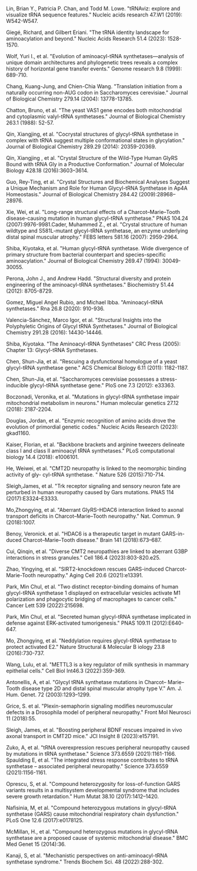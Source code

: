 

Lin, Brian Y., Patricia P. Chan, and Todd M. Lowe. "tRNAviz: explore and visualize tRNA sequence features." Nucleic acids research 47.W1 (2019): W542-W547.

Giegé, Richard, and Gilbert Eriani. "The tRNA identity landscape for aminoacylation and beyond." Nucleic Acids Research 51.4 (2023): 1528-1570.

Wolf, Yuri I., et al. "Evolution of aminoacyl-tRNA synthetases—analysis of unique domain architectures and phylogenetic trees reveals a complex history of horizontal gene transfer events." Genome research 9.8 (1999): 689-710.



Chang, Kuang-Jung, and Chien-Chia Wang. "Translation initiation from a naturally occurring non-AUG codon in Saccharomyces cerevisiae." Journal of Biological Chemistry 279.14 (2004): 13778-13785.


Chatton, Bruno, et al. "The yeast VAS1 gene encodes both mitochondrial and cytoplasmic valyl-tRNA synthetases." Journal of Biological Chemistry 263.1 (1988): 52-57.

Qin, Xiangjing, et al. "Cocrystal structures of glycyl-tRNA synthetase in complex with tRNA suggest multiple conformational states in glycylation." Journal of Biological Chemistry 289.29 (2014): 20359-20369.

Qin, Xiangjing , et al. "Crystal Structure of the Wild-Type Human GlyRS Bound with tRNA Gly in a Productive Conformation." Journal of Molecular Biology 428.18 (2016):3603–3614.

Guo, Rey-Ting, et al. "Crystal Structures and Biochemical Analyses Suggest a Unique Mechanism and Role for Human Glycyl-tRNA Synthetase in Ap4A Homeostasis." Journal of Biological Chemistry 284.42 (2009):28968–28976.

Xie, Wei, et al. "Long-range structural effects of a Charcot–Marie–Tooth disease-causing mutation in human glycyl-tRNA synthetase." PNAS 104.24 (2007):9976-9981.Cader, Muhammed Z., et al. "Crystal structure of human wildtype and S581L-mutant glycyl-tRNA synthetase, an enzyme underlying distal spinal muscular atrophy." FEBS letters 581.16 (2007): 2959-2964.

Shiba, Kiyotaka, et al. "Human glycyl-tRNA synthetase. Wide divergence of primary structure from bacterial counterpart and species-specific aminoacylation." Journal of Biological Chemistry 269.47 (1994): 30049-30055.



Perona, John J., and Andrew Hadd. "Structural diversity and protein engineering of the aminoacyl-tRNA synthetases." Biochemistry 51.44 (2012): 8705-8729.



Gomez, Miguel Angel Rubio, and Michael Ibba. "Aminoacyl-tRNA synthetases." Rna 26.8 (2020): 910-936.




Valencia-Sánchez, Marco Igor, et al. "Structural Insights into the Polyphyletic Origins of Glycyl tRNA Synthetases." Journal of Biological Chemistry 291.28 (2016): 14430-14446.




Shiba, Kiyotaka. "The Aminoacyl-tRNA Synthetases" CRC Press (2005): Chapter 13: Glycyl-tRNA Synthetases.

Chen, Shun-Jia, et al. "Rescuing a dysfunctional homologue of a yeast glycyl-tRNA synthetase gene." ACS Chemical Biology 6.11 (2011): 1182-1187.


Chen, Shun-Jia, et al. "Saccharomyces cerevisiae possesses a stress-inducible glycyl-tRNA synthetase gene." PloS one 7.3 (2012): e33363.



Boczonadi, Veronika, et al. "Mutations in glycyl-tRNA synthetase impair mitochondrial metabolism in neurons." Human molecular genetics 27.12 (2018): 2187-2204.


Douglas, Jordan, et al. "Enzymic recognition of amino acids drove the evolution of primordial genetic codes." Nucleic Acids Research (2023): gkad1160.

Kaiser, Florian, et al. "Backbone brackets and arginine tweezers delineate class I and class II aminoacyl tRNA synthetases." PLoS computational biology 14.4 (2018): e1006101.

He, Weiwei, et al. "CMT2D neuropathy is linked to the neomorphic binding activity of gly- cyl-tRNA synthetase. " Nature 526 (2015):710-714.

Sleigh,James, et al. "Trk receptor signaling and sensory neuron fate are perturbed in human neuropathy caused by Gars mutations. PNAS 114 (2017):E3324–E3333. 

Mo,Zhongying, et al. "Aberrant GlyRS–HDAC6 interaction linked to axonal transport deficits in Charcot–Marie–Tooth neuropathy." Nat. Commun. 9 (2018):1007.

Benoy, Veronick. et al. "HDAC6 is a therapeutic target in mutant GARS-in- duced Charcot–Marie–Tooth disease." Brain 141 (2018):673–687.

Cui, Qinqin, et al. "Diverse CMT2 neuropathies are linked to aberrant G3BP interactions in stress granules." Cell 186.4 (2023):803-820.e25.

Zhao, Yingying, et al. "SIRT2-knockdown rescues GARS-induced Charcot-Marie-Tooth neuropathy." Aging Cell 20.6 (2021):e13391.

Park, Min Chul, et al. "Two distinct receptor-binding domains of human glycyl-tRNA synthetase 1 displayed on extracellular vesicles activate M1 polarization and phagocytic bridging of macrophages to cancer cells." Cancer Lett 539 (2022):215698.

Park, Min Chul, et al. "Secreted human glycyl-tRNA synthetase implicated in defense against ERK-activated tumorigenesis." PNAS 109.11 (2012):E640-647. 

Mo, Zhongying, et al. "Neddylation requires glycyl-tRNA synthetase to protect activated E2." Nature Structural & Molecular B iology 23.8 (2016):730-737.

Wang, Lulu, et al. "METTL3 is a key regulator of milk synthesis in mammary epithelial cells." Cell Biol Int46.3 (2022):359-369. 

Antonellis, A, et al. "Glycyl tRNA synthetase mutations in Charcot– Marie–Tooth disease type 2D and distal spinal muscular atrophy type V." Am. J. Hum. Genet. 72 (2003):1293–1299.

Grice, S. et al. "Plexin-semaphorin signaling modifies neuromuscular defects in a Drosophila model of peripheral neuropathy." Front Mol Neurosci 11 (2018):55.

Sleigh, James, et al. "Boosting peripheral BDNF rescues impaired in vivo axonal transport in CMT2D mice." JCI Insight 8 (2023):e157191.

Zuko, A, et al. "tRNA overexpression rescues peripheral neuropathy caused by mutations in tRNA synthetase." Science 373.6559 (2021):1161-1166.
Spaulding E, et al. "The integrated stress response contributes to tRNA synthetase – associated peripheral neuropathy." Science 373.6559 (2021):1156-1161.

Oprescu, S, et al. "Compound heterozygosity for loss-of-function GARS variants results in a multisystem developmental syndrome that includes severe growth retardation." Hum Mutat 38.10 (2017):1412–1420.

Nafisinia, M, et al. "Compound heterozygous mutations in glycyl-tRNA synthetase (GARS) cause mitochondrial respiratory chain dysfunction." PLoS One 12.6 (2017):e0178125.

McMillan, H., et al. "Compound heterozygous mutations in glycyl-tRNA synthetase are a proposed cause of systemic mitochondrial disease." BMC Med Genet 15 (2014):36.

Kanaji, S, et al. "Mechanistic perspectives on anti-aminoacyl-tRNA synthetase syndrome." Trends Biochem Sci. 48 (2022):288-302. 
